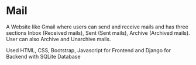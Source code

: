# Mail

A Website like Gmail where users can send and receive mails and has three sections Inbox (Received mails), Sent (Sent mails), Archive (Archived mails). User can also Archive and Unarchive mails.

Used HTML, CSS, Bootstrap, Javascript for Frontend and Django for Backend with SQLite Database
